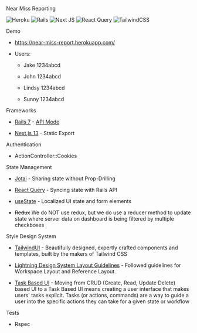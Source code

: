 Near Miss Reporting

![Heroku](https://img.shields.io/badge/heroku-%23430098.svg?style=for-the-badge&logo=heroku&logoColor=white)
![Rails](https://img.shields.io/badge/rails-%23CC0000.svg?style=for-the-badge&logo=ruby-on-rails&logoColor=white)
![Next JS](https://img.shields.io/badge/Next-black?style=for-the-badge&logo=next.js&logoColor=white)
![React Query](https://img.shields.io/badge/-React%20Query-FF4154?style=for-the-badge&logo=react%20query&logoColor=white)
![TailwindCSS](https://img.shields.io/badge/tailwindcss-%2338B2AC.svg?style=for-the-badge&logo=tailwind-css&logoColor=white)

Demo

* https://near-miss-report.herokuapp.com/

* Users: 

  * Jake 1234abcd

  * John 1234abcd

  * Lindsy 1234abcd

  * Sunny 1234abcd

Frameworks

* [Rails 7](https://guides.rubyonrails.org/index.html) - [API Mode](https://guides.rubyonrails.org/api_app.html)

* [Next.js 13](https://guides.rubyonrails.org/api_app.html) - Static Export


Authentication

* ActionController::Cookies

State Management

* [Jotai](https://jotai.org/) - Sharing state without Prop-Drilling

* [React Query](https://tanstack.com/query/v4) - Syncing state with Rails API

* [useState](https://reactjs.org/docs/hooks-state.html) - Localized UI state and form elements

* ~~Redux~~ We do NOT use redux, but we do use a reducer method to update state where server data on dashboard is being filtered by multiple checkboxes

Style Design System

* [TailwindUI](https://tailwindui.com/) - Beautifully designed, expertly crafted components and templates, built by the makers of Tailwind CSS

* [Lightning Design System Layout Guidelines](https://www.lightningdesignsystem.com/guidelines/layout/) - Followed guidelines for Workspace Layout and Reference Layout.

* [Task Based UI](https://codeopinion.com/decomposing-crud-to-a-task-based-ui) - Moving from CRUD (Create, Read, Update Delete) based UI to a Task Based UI means creating a user interface that makes users' tasks explicit. Tasks (or actions, commands) are a way to guide a user into the specific actions they can take for a given state or workflow

Tests

* Rspec


